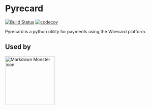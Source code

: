 # Pyrecard

[![Build Status](https://travis-ci.com/DiegoMagg/pyrecard.svg?token=tABSMskBskhEHyyfYxzM&branch=master)](https://github.com/DiegoMagg/pyrecard)
[![codecov](https://codecov.io/gh/DiegoMagg/pyrecard/branch/master/graph/badge.svg?token=RT3ZXODSAH)](https://codecov.io/gh/DiegoMagg/pyrecard)

Pyrecard is a python utility for payments using the Wirecard platform.

## Used by
<img src="https://mexase.esp.br/static/images/logo/logo.png"
     alt="Markdown Monster icon" width=160
     style="float: left; margin-right: 10px;" />

